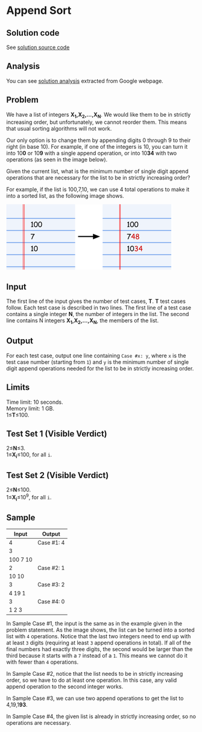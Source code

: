 # Append Sort

## Solution code

See [solution source code](/Round%201A/Append%20Sort/solution.js)

## Analysis

You can see [solution analysis](/Round%201A/Append%20Sort/analysis.md) extracted from Google webpage.

## Problem

We have a list of integers **X<sub>1</sub>,X<sub>2</sub>,…,X<sub>N</sub>**. We would like them to be in strictly increasing order, but unfortunately, we cannot reorder them. This means that usual sorting algorithms will not work.

Our only option is to change them by appending digits 0 through 9 to their right (in base 10). For example, if one of the integers is 10, you can turn it into 10**0** or 10**9** with a single append operation, or into 10**34** with two operations (as seen in the image below).

Given the current list, what is the minimum number of single digit append operations that are necessary for the list to be in strictly increasing order?

For example, if the list is 100,7,10, we can use 4 total operations to make it into a sorted list, as the following image shows.

![Append Sort Example](/images/round-a-append-sort.png)

## Input

The first line of the input gives the number of test cases, **T**. **T** test cases follow. Each test case is described in two lines. The first line of a test case contains a single integer **N**, the number of integers in the list. The second line contains N integers **X<sub>1</sub>,X<sub>2</sub>,…,X<sub>N</sub>**, the members of the list.

## Output

For each test case, output one line containing `Case #x: y`, where `x` is the test case number (starting from `1`) and `y` is the minimum number of single digit append operations needed for the list to be in strictly increasing order.

## Limits

Time limit: 10 seconds.<br>
Memory limit: 1 GB.<br>
1≤**T**≤100.

## Test Set 1 (Visible Verdict)

2≤**N**≤3.<br>
1≤**X<sub>i</sub>**≤100, for all `i`.

## Test Set 2 (Visible Verdict)

2≤**N**≤100.<br>
1≤**X<sub>i</sub>**≤10<sup>9</sup>, for all `i`.

## Sample

| Input    | Output     |
| -------- | ---------- |
| 4        | Case #1: 4 |
| 3        |            |
| 100 7 10 |            |
| 2        | Case #2: 1 |
| 10 10    |            |
| 3        | Case #3: 2 |
| 4 19 1   |            |
| 3        | Case #4: 0 |
| 1 2 3    |            |

In Sample Case #1, the input is the same as in the example given in the problem statement. As the image shows, the list can be turned into a sorted list with `4` operations. Notice that the last two integers need to end up with at least `3` digits (requiring at least `3` append operations in total). If all of the final numbers had exactly three digits, the second would be larger than the third because it starts with a `7` instead of a `1`. This means we cannot do it with fewer than `4` operations.

In Sample Case #2, notice that the list needs to be in strictly increasing order, so we have to do at least one operation. In this case, any valid append operation to the second integer works.

In Sample Case #3, we can use two append operations to get the list to 4,19,1**93**.

In Sample Case #4, the given list is already in strictly increasing order, so no operations are necessary.
